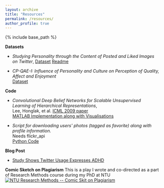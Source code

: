 ```yaml
---
layout: archive
title: "Resources"
permalink: /resources/
author_profile: true
---
```


{% include base_path %}

**Datasets**

+ *Studying Personality through the Content of Posted and Liked Images on Twitter*, [Dataset](https://raw.githubusercontent.com/chandrasg/chandrasg.github.io/master/files/acm_websci_data.csv.zip) [Readme](https://raw.githubusercontent.com/chandrasg/chandrasg.github.io/master/files/acm_websci_readme.txt)

+ *CP-QAE-I: Influence of Personality and Culture on Perception of Quality, Affect and Enjoyment*    
   [Dataset](https://www.researchgate.net/publication/281642894_CP-QAE-I_Influence_of_Personality_and_Culture_on_Perception_of_Quality_Affect_and_Enjoyment)

**Code**

+ *Convolutional Deep Belief Networks for Scalable Unsupervised Learning of Hierarchical Representations*,   
   Lee, Honglak, et al. [ICML 2009 paper](http://dl.acm.org/citation.cfm?id=1553453)    
   [MATLAB Implementation along with Visualisations](https://github.com/sharathchandra92/CDBN)   

+ *Script for downloading users\' photos (tagged as favorite) along with profile information.*    
   Needs flickr_api   
   [Python Code](https://github.com/sharathchandra92/flickrapi_downloadfavorites) 

**Blog Post**

+ [Study Shows Twitter Usage Expresses ADHD](https://openforest.net/twitter-usage-expresses-adhd/)

**Comic Sketch on Plagiarism**
This is a play I wrote and co-directed as a part of Research Methods course during my PhD at NTU 
[![NTU Research Methods -- Comic Skit on Plagiarism](https://img.youtube.com/vi/r8zYpgCMoTA/0.jpg)](https://www.youtube.com/watch?v=r8zYpgCMoTA)
